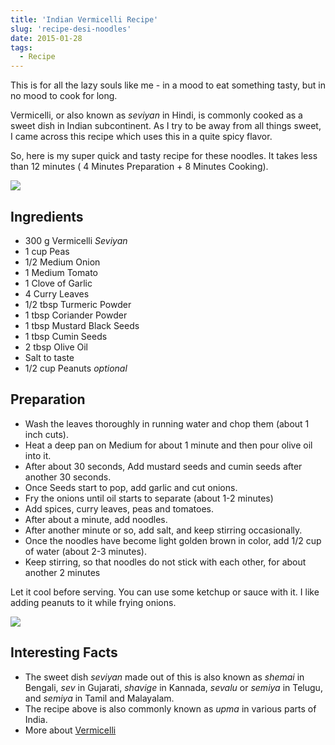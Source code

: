 ```yaml
---
title: 'Indian Vermicelli Recipe'
slug: 'recipe-desi-noodles'
date: 2015-01-28
tags:
  - Recipe
---
```


This is for all the lazy souls like me - in a mood to eat something tasty, but in no mood to cook
for long.

Vermicelli, or also known as _seviyan_ in Hindi, is commonly cooked as a sweet dish in Indian
subcontinent. As I try to be away from all things sweet, I came across this recipe which uses this
in a quite spicy flavor.

So, here is my super quick and tasty recipe for these noodles. It takes less than 12 minutes ( 4
Minutes Preparation + 8 Minutes Cooking).

<img class="w-full max-w-2xl mx-auto" src="https://res.cloudinary.com/sadanandsingh/image/upload/v1496963332/desiNoodles_s0ez5g.jpg">

## Ingredients

- 300 g Vermicelli _Seviyan_
- 1 cup Peas
- 1/2 Medium Onion
- 1 Medium Tomato
- 1 Clove of Garlic
- 4 Curry Leaves
- 1/2 tbsp Turmeric Powder
- 1 tbsp Coriander Powder
- 1 tbsp Mustard Black Seeds
- 1 tbsp Cumin Seeds
- 2 tbsp Olive Oil
- Salt to taste
- 1/2 cup Peanuts _optional_

## Preparation

- Wash the leaves thoroughly in running water and chop them (about 1 inch cuts).
- Heat a deep pan on Medium for about 1 minute and then pour olive oil into it.
- After about 30 seconds, Add mustard seeds and cumin seeds after another 30 seconds.
- Once Seeds start to pop, add garlic and cut onions.
- Fry the onions until oil starts to separate (about 1-2 minutes)
- Add spices, curry leaves, peas and tomatoes.
- After about a minute, add noodles.
- After another minute or so, add salt, and keep stirring occasionally.
- Once the noodles have become light golden brown in color, add 1/2 cup of water (about 2-3
  minutes).
- Keep stirring, so that noodles do not stick with each other, for about another 2 minutes

Let it cool before serving. You can use some ketchup or sauce with it. I like adding peanuts to it
while frying onions.

<img class="w-full max-w-2xl mx-auto" src="https://res.cloudinary.com/sadanandsingh/image/upload/v1496963332/desiNoodles_final_tqeyey.jpg">

## Interesting Facts

- The sweet dish _seviyan_ made out of this is also known as _shemai_ in Bengali, _sev_ in
  Gujarati, _shavige_ in Kannada, _sevalu_ or _semiya_ in Telugu, and _semiya_ in Tamil and
  Malayalam.
- The recipe above is also commonly known as _upma_ in various parts of India.
- More about [Vermicelli](https://en.wikipedia.org/wiki/Vermicelli)
